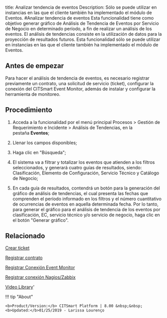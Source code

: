 title: Analizar tendencia de eventos
Description: Sólo se puede utilizar en instancias en las que el cliente también ha implementado el módulo de Eventos. 
#Analizar tendencia de eventos
Esta funcionalidad tiene como objetivo generar gráfico de Análisis de Tendencia de Eventos por Servicio de Negocio en determinado período, a fin de realizar un análisis de los eventos. El análisis de tendencias consiste en la utilización de datos para la proyección de resultados futuros.
Esta funcionalidad sólo se puede utilizar en instancias en las que el cliente también ha implementado el módulo de Eventos.

Antes de empezar
----------------

Para hacer el análisis de tendencia de eventos, es necesario registrar
previamente un contrato, una solicitud de servicio (ticket), configurar la
conexión del CITSmart Event Monitor, además de instalar y configurar la
herramienta de monitoreo.

Procedimiento
-------------

1.  Acceda a la funcionalidad por el menú principal Procesos \> Gestión de
    Requerimiento e Incidente \> Análisis de Tendencias, en la
    pestaña **Eventos**;

2.  Llenar los campos disponibles;

3.  Haga clic en "Búsqueda";

4.  El sistema va a filtrar y totalizar los eventos que atienden a los filtros
    seleccionados, y generará cuatro guías de resultados, siendo: Clasificación,
    Elemento de Configuración, Servicio Técnico y Catálogo de Negocio;

5.  En cada guía de resultados, contendrá un botón para la generación del
    gráfico de análisis de tendencias, el cual presenta las fechas que
    comprenden el período informado en los filtros y el número cuantitativo de
    ocurrencias de eventos en aquella determinada fecha. Por lo tanto, para
    generar el gráfico para el análisis de tendencia de los eventos por
    clasificación, EC, servicio técnico y/o servicio de negocio, haga clic en el
    botón "Generar gráfico".

Relacionado
-----------

[Crear ticket](/es-es/citsmart-platform-8/processes/tickets/use/create-ticket.html)

[Registrar contrato](/es-es/citsmart-platform-8/additional-features/contract-management/use/register-contract.html)

[Registrar Conexión Event Monitor](/es-es/citsmart-platform-8/processes/event/configuration/register-event-monitor-connection.html)

[Registrar conexión Nagios/Zabbix](/es-es/citsmart-platform-8/processes/event/configuration/register-nagios-zabbix-connection.html)

<i class='fa fa-youtube-play  fa-2x' style='color:#97ce17;vertical-align: middle;'> </i> [Video Library](https://www.youtube.com/playlist?list=PLB5qK2uzf2ROfIFL9F-3s-gomHNzudBEy)'

!!! tip "About"

    <b>Product/Version:</b> CITSmart Platform | 8.00 &nbsp;&nbsp;
    <b>Updated:</b>01/25/2019 - Larissa Lourenço
